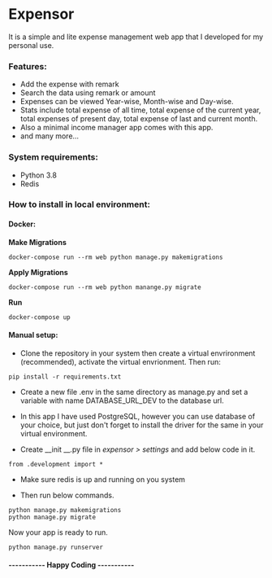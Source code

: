 # Expensor

It is a simple and lite expense management web app that I developed for my personal use.

### Features:
- Add the expense with remark
- Search the data using remark or amount
- Expenses can be viewed Year-wise, Month-wise and Day-wise.
- Stats include total expense of all time, total expense of the current year, total expenses of present day, total expense of last and current month.
- Also a minimal income manager app comes with this app.
- and many more...

### System requirements:
- Python 3.8
- Redis

### How to install in local environment:

#### Docker:

**Make Migrations**
```
docker-compose run --rm web python manage.py makemigrations
```

**Apply Migrations**
```
docker-compose run --rm web python manange.py migrate
```

**Run**
```
docker-compose up
```

#### Manual setup:
* Clone the repository in your system then create a virtual envrironment (recommended), activate the virtual envrionment. Then run:

```
pip install -r requirements.txt
```

* Create a new file .env in the same directory as manage.py and set a variable with name DATABASE_URL_DEV to the database url.

* In this app I have used PostgreSQL, however you can use database of your choice, but just don't forget to install the driver for the same in your virtual environment.

* Create __init __.py file in *expensor > settings* and add below code in it.
```
from .development import *
```

* Make sure redis is up and running on you system

* Then run below commands.
```
python manage.py makemigrations
python manage.py migrate
```

Now your app is ready to run.
```
python manage.py runserver
```


#### ----------- Happy Coding -----------